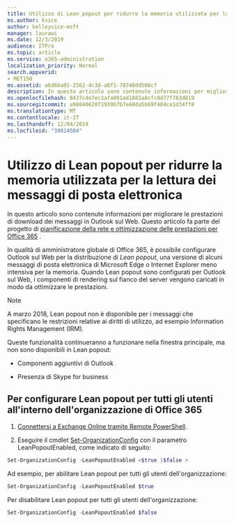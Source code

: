```yaml
---
title: Utilizzo di Lean popout per ridurre la memoria utilizzata per la lettura dei messaggi di posta elettronica
ms.author: kvice
author: kelleyvice-msft
manager: laurawi
ms.date: 12/3/2019
audience: ITPro
ms.topic: article
ms.service: o365-administration
localization_priority: Normal
search.appverid:
- MET150
ms.assetid: a6d6ba01-2562-4c3d-a8f1-78748dd506cf
description: In questo articolo sono contenute informazioni per migliorare le prestazioni di download dei messaggi in Outlook sul Web.
ms.openlocfilehash: 8437cde7ec2afa091ad1881a8cfc0d77f783d819
ms.sourcegitcommit: a9804062071939b7b7e60da5b69f484ce1d34ff8
ms.translationtype: MT
ms.contentlocale: it-IT
ms.lasthandoff: 12/04/2019
ms.locfileid: "39814584"
---
```

# <a name="use-lean-popouts-to-reduce-memory-used-when-reading-mail-messages"></a>Utilizzo di Lean popout per ridurre la memoria utilizzata per la lettura dei messaggi di posta elettronica

In questo articolo sono contenute informazioni per migliorare le prestazioni di download dei messaggi in Outlook sul Web. Questo articolo fa parte del progetto di [pianificazione della rete e ottimizzazione delle prestazioni per Office 365](https://aka.ms/tune) .
  
In qualità di amministratore globale di Office 365, è possibile configurare Outlook sul Web per la distribuzione di _Lean popout_, una versione di alcuni messaggi di posta elettronica di Microsoft Edge o Internet Explorer meno intensiva per la memoria. Quando Lean popout sono configurati per Outlook sul Web, i componenti di rendering sul fianco del server vengono caricati in modo da ottimizzare le prestazioni.
  
> [!NOTE]
> A marzo 2018, Lean popout non è disponibile per i messaggi che specificano le restrizioni relative ai diritti di utilizzo, ad esempio Information Rights Management (IRM).
  
Queste funzionalità continueranno a funzionare nella finestra principale, ma non sono disponibili in Lean popout:
  
- Componenti aggiuntivi di Outlook
  
- Presenza di Skype for business
  
## <a name="to-configure-lean-popouts-for-all-users-within-your-office-365-organization"></a>Per configurare Lean popout per tutti gli utenti all'interno dell'organizzazione di Office 365
  
1. [Connettersi a Exchange Online tramite Remote PowerShell](https://technet.microsoft.com/library/jj984289%28v=exchg.150%29.aspx ).
  
2. Eseguire il cmdlet [Set-OrganizationConfig](https://technet.microsoft.com/library/aa997443%28v=exchg.160%29.aspx) con il parametro LeanPopoutEnabled, come indicato di seguito:

  ```powershell
  Set-OrganizationConfig -LeanPopoutEnabled <$true |$false >
  ```

  Ad esempio, per abilitare Lean popout per tutti gli utenti dell'organizzazione:
  
  ```powershell
  Set-OrganizationConfig -LeanPopoutEnabled $true
  ```

  Per disabilitare Lean popout per tutti gli utenti dell'organizzazione:

  ```powershell
  Set-OrganizationConfig -LeanPopoutEnabled $false
  ```
